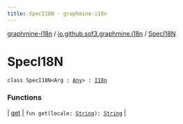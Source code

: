 ```yaml
---
title: SpecI18N - graphmine-i18n
---
```


[graphmine-i18n](../../index.html) / [io.github.sof3.graphmine.i18n](../index.html) / [SpecI18N](./index.html)

# SpecI18N

`class SpecI18N<Arg : `[`Any`](https://kotlinlang.org/api/latest/jvm/stdlib/kotlin/-any/index.html)`> : `[`I18n`](../-i18n/index.html)

### Functions

| [get](get.html) | `fun get(locale: `[`String`](https://kotlinlang.org/api/latest/jvm/stdlib/kotlin/-string/index.html)`): `[`String`](https://kotlinlang.org/api/latest/jvm/stdlib/kotlin/-string/index.html) |

